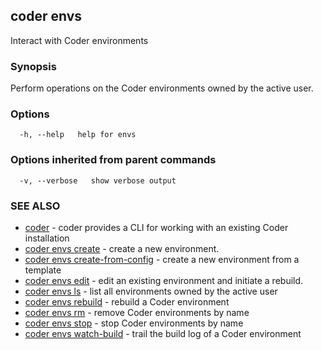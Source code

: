 ## coder envs

Interact with Coder environments

### Synopsis

Perform operations on the Coder environments owned by the active user.

### Options

```
  -h, --help   help for envs
```

### Options inherited from parent commands

```
  -v, --verbose   show verbose output
```

### SEE ALSO

* [coder](coder.md)	 - coder provides a CLI for working with an existing Coder installation
* [coder envs create](coder_envs_create.md)	 - create a new environment.
* [coder envs create-from-config](coder_envs_create-from-config.md)	 - create a new environment from a template
* [coder envs edit](coder_envs_edit.md)	 - edit an existing environment and initiate a rebuild.
* [coder envs ls](coder_envs_ls.md)	 - list all environments owned by the active user
* [coder envs rebuild](coder_envs_rebuild.md)	 - rebuild a Coder environment
* [coder envs rm](coder_envs_rm.md)	 - remove Coder environments by name
* [coder envs stop](coder_envs_stop.md)	 - stop Coder environments by name
* [coder envs watch-build](coder_envs_watch-build.md)	 - trail the build log of a Coder environment

